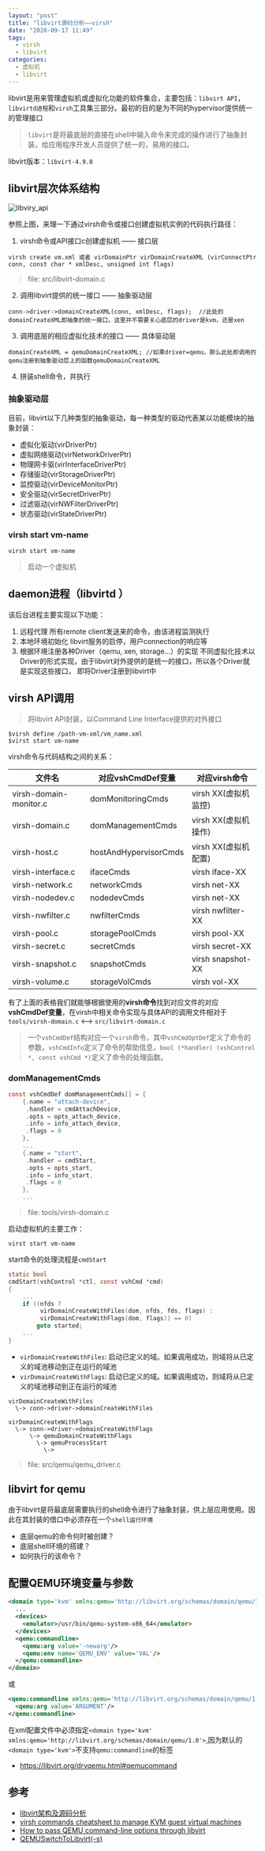 ```yaml
---
layout: "post"
title: "libvirt源码分析——virsh"
date: "2020-09-17 11:49"
tags:
  - virsh
  - libvirt
categories:
  - 虚拟机
  - libvirt
---
```


libvirt是用来管理虚拟机或虚拟化功能的软件集合，主要包括：`libvirt API`，`libvirtd进程`和`virsh`工具集三部分。最初的目的是为不同的hypervisor提供统一的管理接口

> `libvirt`是将最底层的直接在shell中输入命令来完成的操作进行了抽象封装，给应用程序开发人员提供了统一的，易用的接口。

<!--more-->

libvirt版本：`libvirt-4.9.0`

## libvirt层次体系结构

![libviry_api](/images/2020/09/libviry_api.png)

参照上图，来理一下通过virsh命令或接口创建虚拟机实例的代码执行路径：
1. virsh命令或API接口c创建虚拟机 —— 接口层
```
virsh create vm.xml 或者 virDomainPtr virDomainCreateXML (virConnectPtr conn, const char * xmlDesc, unsigned int flags)
```
> file: src/libvirt-domain.c

2. 调用libvirt提供的统一接口 —— 抽象驱动层
```
conn->driver->domainCreateXML(conn, xmlDesc, flags);  //此处的domainCreateXML即抽象的统一接口，这里并不需要关心底层的driver是kvm，还是xen
```

3. 调用底层的相应虚拟化技术的接口 —— 具体驱动层
```
domainCreateXML = qemuDomainCreateXML; //如果driver=qemu，那么此处即调用的qemu注册到抽象驱动层上的函数qemuDomainCreateXML
```

4. 拼装shell命令，并执行

### 抽象驱动层

目前，libvirt以下几种类型的抽象驱动，每一种类型的驱动代表某以功能模块的抽象封装：
- 虚拟化驱动(virDriverPtr)
- 虚拟网络驱动(virNetworkDriverPtr)
- 物理网卡驱(virInterfaceDriverPtr)
- 存储驱动(virStorageDriverPtr)
- 监控驱动(virDeviceMonitorPtr)
- 安全驱动(virSecretDriverPtr)
- 过滤驱动(virNWFilterDriverPtr)
- 状态驱动(virStateDriverPtr)

### virsh start vm-name

``` shell
virsh start vm-name
```
>启动一个虚拟机

## daemon进程（libvirtd ）
该后台进程主要实现以下功能：
1. 远程代理
      所有remote client发送来的命令，由该进程监测执行
2. 本地环境初始化
      libvirt服务的启停，用户connection的响应等
3. 根据环境注册各种Driver（qemu, xen, storage…）的实现
     不同虚拟化技术以Driver的形式实现，由于libvirt对外提供的是统一的接口，所以各个Driver就是实现这些接口， 即将Driver注册到libvirt中

## virsh API调用

> 将libvirt API封装，以Command Line Interface提供的对外接口

``` shell
$virsh define /path-vm-xml/vm_name.xml
$virst start vm-name
```

virsh命令与代码结构之间的关系：

| 文件名                 | 对应vshCmdDef变量     | 对应virsh命令        |
| ---------------------- | --------------------- | -------------------- |
| virsh-domain-monitor.c | domMonitoringCmds     | virsh XX(虚拟机监控) |
| virsh-domain.c         | domManagementCmds     | virsh XX(虚拟机操作) |
| virsh-host.c           | hostAndHypervisorCmds | virsh XX(虚拟机配置) |
| virsh-interface.c      | ifaceCmds             | virsh iface-XX       |
| virsh-network.c        | networkCmds           | virsh net-XX         |
| virsh-nodedev.c        | nodedevCmds           | virsh net-XX         |
| virsh-nwfilter.c       | nwfilterCmds          | virsh nwfilter-XX    |
| virsh-pool.c           | storagePoolCmds       | virsh pool-XX        |
| virsh-secret.c         | secretCmds            | virsh secret-XX      |
| virsh-snapshot.c       | snapshotCmds          | virsh snapshot-XX    |
| virsh-volume.c         | storageVolCmds        | virsh vol-XX         |

有了上面的表格我们就能够根据使用的**virsh命令**找到对应文件的对应**vshCmdDef变量**，在virsh中相关命令实现与具体API的调用文件相对于`tools/virsh-domain.c` <--> `src/libvirt-domain.c`

> 一个`vshCmdDef`结构对应一个`virsh`命令，其中`vshCmdOptDef`定义了命令的参数，`vshCmdInfo`定义了命令的帮助信息，`bool (*handler) (vshControl *, const vshCmd *)`定义了命令的处理函数。

### domManagementCmds

``` C
const vshCmdDef domManagementCmds[] = {             
    {.name = "attach-device",                       
     .handler = cmdAttachDevice,                    
     .opts = opts_attach_device,                    
     .info = info_attach_device,                    
     .flags = 0                                     
    },                                              
    ...
    {.name = "start",                   
     .handler = cmdStart,               
     .opts = opts_start,                
     .info = info_start,                
     .flags = 0                         
    },                                  
    ...
```
> file: tools/virsh-domain.c

启动虚拟机的主要工作：
``` shell
virst start vm-name
```
start命令的处理流程是`cmdStart`

``` C
static bool                                       
cmdStart(vshControl *ctl, const vshCmd *cmd)      
{                                                 
    ...
    if ((nfds ?                                               
         virDomainCreateWithFiles(dom, nfds, fds, flags) :    
         virDomainCreateWithFlags(dom, flags)) == 0)          
        goto started;                                         
    ...
}
```
- `virDomainCreateWithFiles`: 启动已定义的域。如果调用成功，则域将从已定义的域池移动到正在运行的域池
- `virDomainCreateWithFlags`: 启动已定义的域。如果调用成功，则域将从已定义的域池移动到正在运行的域池

```
virDomainCreateWithFiles
  \-> conn->driver->domainCreateWithFiles
```

```
virDomainCreateWithFlags
  \-> conn->driver->domainCreateWithFlags
      \-> qemuDomainCreateWithFlags
        \-> qemuProcessStart
          \->
```
> file: src/qemu/qemu_driver.c

## libvirt for qemu

由于libvirt是将最底层需要执行的shell命令进行了抽象封装，供上层应用使用。因此在其封装的借口中必须存在一个`shell运行环境`
- 底层qemu的命令何时被创建？
- 底层shell环境的搭建？
- 如何执行的该命令？

## 配置QEMU环境变量与参数

``` xml
<domain type='kvm' xmlns:qemu='http://libvirt.org/schemas/domain/qemu/1.0'>
  ...
  <devices>
    <emulator>/usr/bin/qemu-system-x86_64</emulator>
  </devices>
  <qemu:commandline>
    <qemu:arg value='-newarg'/>
    <qemu:env name='QEMU_ENV' value='VAL'/>
  </qemu:commandline>
</domain>
```
或
``` xml
<qemu:commandline xmlns:qemu='http://libvirt.org/schemas/domain/qemu/1.0'>     
  <qemu:arg value='ARGUMENT'/>                                                 
</qemu:commandline>                                                            
```

在xml配置文件中必须指定`<domain type='kvm' xmlns:qemu='http://libvirt.org/schemas/domain/qemu/1.0'>`,因为默认的`<domain type='kvm'>`不支持`qemu:commandline`的标签

- https://libvirt.org/drvqemu.html#qemucommand

## 参考

- [libvirt架构及源码分析](http://blog.chinaunix.net/uid-26133817-id-4909216.html)
- [virsh commands cheatsheet to manage KVM guest virtual machines](https://computingforgeeks.com/virsh-commands-cheatsheet/)
- [How to pass QEMU command-line options through libvirt](http://blog.vmsplice.net/2011/04/how-to-pass-qemu-command-line-options.html)
- [QEMUSwitchToLibvirt(-s)](https://wiki.libvirt.org/page/QEMUSwitchToLibvirt#-s_2)
